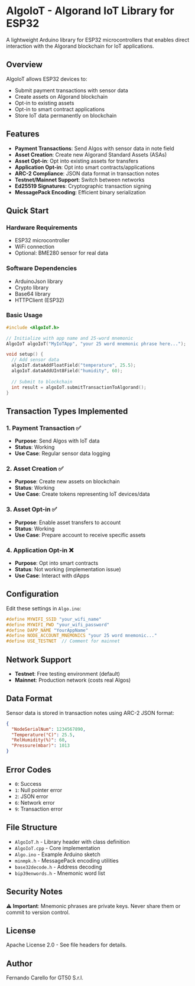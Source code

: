 # AlgoIoT - Algorand IoT Library for ESP32

A lightweight Arduino library for ESP32 microcontrollers that enables direct interaction with the Algorand blockchain for IoT applications.

## Overview

AlgoIoT allows ESP32 devices to:
- Submit payment transactions with sensor data
- Create assets on Algorand blockchain
- Opt-in to existing assets
- Opt-in to smart contract applications
- Store IoT data permanently on blockchain

## Features

- **Payment Transactions**: Send Algos with sensor data in note field
- **Asset Creation**: Create new Algorand Standard Assets (ASAs)
- **Asset Opt-in**: Opt into existing assets for transfers
- **Application Opt-in**: Opt into smart contracts/applications
- **ARC-2 Compliance**: JSON data format in transaction notes
- **Testnet/Mainnet Support**: Switch between networks
- **Ed25519 Signatures**: Cryptographic transaction signing
- **MessagePack Encoding**: Efficient binary serialization

## Quick Start

### Hardware Requirements
- ESP32 microcontroller
- WiFi connection
- Optional: BME280 sensor for real data

### Software Dependencies
- ArduinoJson library
- Crypto library
- Base64 library
- HTTPClient (ESP32)

### Basic Usage

```cpp
#include <AlgoIoT.h>

// Initialize with app name and 25-word mnemonic
AlgoIoT algoIoT("MyIoTApp", "your 25 word mnemonic phrase here...");

void setup() {
  // Add sensor data
  algoIoT.dataAddFloatField("temperature", 25.5);
  algoIoT.dataAddUInt8Field("humidity", 60);
  
  // Submit to blockchain
  int result = algoIoT.submitTransactionToAlgorand();
}
```

## Transaction Types Implemented

### 1. Payment Transaction ✅
- **Purpose**: Send Algos with IoT data
- **Status**: Working
- **Use Case**: Regular sensor data logging

### 2. Asset Creation ✅
- **Purpose**: Create new assets on blockchain
- **Status**: Working
- **Use Case**: Create tokens representing IoT devices/data

### 3. Asset Opt-in ✅
- **Purpose**: Enable asset transfers to account
- **Status**: Working
- **Use Case**: Prepare account to receive specific assets

### 4. Application Opt-in ❌
- **Purpose**: Opt into smart contracts
- **Status**: Not working (implementation issue)
- **Use Case**: Interact with dApps

## Configuration

Edit these settings in `Algo.ino`:

```cpp
#define MYWIFI_SSID "your_wifi_name"
#define MYWIFI_PWD "your_wifi_password"
#define DAPP_NAME "YourAppName"
#define NODE_ACCOUNT_MNEMONICS "your 25 word mnemonic..."
#define USE_TESTNET  // Comment for mainnet
```

## Network Support

- **Testnet**: Free testing environment (default)
- **Mainnet**: Production network (costs real Algos)

## Data Format

Sensor data is stored in transaction notes using ARC-2 JSON format:
```json
{
  "NodeSerialNum": 1234567890,
  "Temperature(°C)": 25.5,
  "RelHumidity(%)": 60,
  "Pressure(mbar)": 1013
}
```

## Error Codes

- `0`: Success
- `1`: Null pointer error
- `2`: JSON error
- `6`: Network error
- `9`: Transaction error

## File Structure

- `AlgoIoT.h` - Library header with class definition
- `AlgoIoT.cpp` - Core implementation
- `Algo.ino` - Example Arduino sketch
- `minmpk.h` - MessagePack encoding utilities
- `base32decode.h` - Address decoding
- `bip39enwords.h` - Mnemonic word list

## Security Notes

⚠️ **Important**: Mnemonic phrases are private keys. Never share them or commit to version control.

## License

Apache License 2.0 - See file headers for details.

## Author

Fernando Carello for GT50 S.r.l.